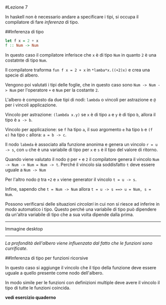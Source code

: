 #Lezione 7

In haskell non è necessario andare a specificare i tipi, si occupa il compilatore di fare *inferenza* di tipo.

##Inferenza di tipo

```haskell
let f x = 2 + x
f :: Num -> Num
```

In questo caso il compilatore inferisce che `x` è di tipo `Num` in quanto `2` è una costatnte di tipo `Num`.

Il compilatore traforma `fun f x = 2 + x` in `*lamba*x.((+2)x)` e crea una specie di albero.

Vengono poi valutati i tipi delle foglie, che in questo caso sono `Num -> Num -> Num` per l'operatore `+` e `Num` per la costante `2`.

L'albero è composto da due tipi di nodi: `lambda` o vincoli per astrazione e `@` per i vincoli applicazione.

Vincolo per astrazione: `(lambda x.y)` se `x` è di tipo `a` e `y` è di tipo `b`, allora il tipo è `a -> b`.

Vincolo per applicazione: se `f` ha tipo `a`, il suo argomento `e` ha tipo `b` e `(f e)` ha tipo `c` allora: `a = b -> c`.

Il nodo `labmda` è associato alla funzione anonima e genera un vincolo `r = u -> s`, con `u` che è una variabile di tipo per `x` e `s` è il tipo del valore di ritorno.

Quando viene valutato il nodo `@` per `+` e `2` il compilatore genera il vincolo `Num -> Num -> Num = Num -> t`. Perché il vincolo sia soddisfatto `t` deve essere uguale a `Num -> Num`

Per l'altro nodo `@` tra `+2` e `x` viene generator il vincolo `t = u -> s`.

Infine, sapendo che `t = Num -> Num` allora `t = u -> s ==> u = Num, s = Num`.

Possono verificarsi delle situazioni *circolari* in cui non si riesce ad inferire in modo automatico i tipo. Questo perché una variabile di tipo può dipendere da un'altra variabile di tipo che a sua volta dipende dalla prima.

---

Immagine desktop

---

_La profondità dell'albero viene influenzata dal fatto che le funzioni sono currificate_.

##Inferenza di tipo per funzioni ricorsive

In questo caso si aggiunge il vincolo che il tipo della funzione deve essere uguale a quello presente come nodo dell'albero.

In modo simile per le funzioni con definizioni multiple deve avere il vincolo il tipo di tutte le funzioni coincida.

**vedi esercizio quaderno**






















